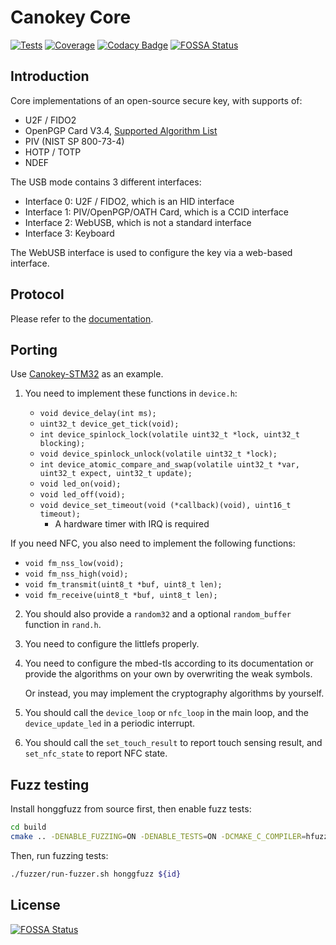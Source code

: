 # Canokey Core

[![Tests](https://github.com/canokeys/canokey-core/workflows/tests/badge.svg?branch=master)](https://github.com/canokeys/canokey-core/actions?query=branch%3Amaster)
[![Coverage](https://coveralls.io/repos/github/canokeys/canokey-core/badge.svg?branch=master)](https://coveralls.io/github/canokeys/canokey-core?branch=master)
[![Codacy Badge](https://api.codacy.com/project/badge/Grade/de791a6a112a4b9f8da8df6fb96bcb12)](https://www.codacy.com/manual/zz593141477/canokey-core?utm_source=github.com&amp;utm_medium=referral&amp;utm_content=canokeys/canokey-core&amp;utm_campaign=Badge_Grade)
[![FOSSA Status](https://app.fossa.com/api/projects/git%2Bgithub.com%2Fcanokeys%2Fcanokey-core.svg?type=shield)](https://app.fossa.com/projects/git%2Bgithub.com%2Fcanokeys%2Fcanokey-core?ref=badge_shield)

## Introduction

Core implementations of an open-source secure key, with supports of:

* U2F / FIDO2
* OpenPGP Card V3.4, [Supported Algorithm List](https://docs.canokeys.org/userguide/openpgp/#supported-algorithm)
* PIV (NIST SP 800-73-4)
* HOTP / TOTP
* NDEF

The USB mode contains 3 different interfaces:

* Interface 0: U2F / FIDO2, which is an HID interface
* Interface 1: PIV/OpenPGP/OATH Card, which is a CCID interface
* Interface 2: WebUSB, which is not a standard interface
* Interface 3: Keyboard

The WebUSB interface is used to configure the key via a web-based interface.

## Protocol

Please refer to the [documentation](https://docs.canokeys.org/development/protocols/).

## Porting

Use [Canokey-STM32](https://github.com/canokeys/canokey-stm32) as an example.

1. You need to implement these functions in `device.h`:

   * `void device_delay(int ms);`
   * `uint32_t device_get_tick(void);`
   * `int device_spinlock_lock(volatile uint32_t *lock, uint32_t blocking);`
   * `void device_spinlock_unlock(volatile uint32_t *lock);`
   * `int device_atomic_compare_and_swap(volatile uint32_t *var, uint32_t expect, uint32_t update);`
   * `void led_on(void);`
   * `void led_off(void);`
   * `void device_set_timeout(void (*callback)(void), uint16_t timeout);`
      * A hardware timer with IRQ is required

  If you need NFC, you also need to implement the following functions:
  
  * `void fm_nss_low(void);`
  * `void fm_nss_high(void);`
  * `void fm_transmit(uint8_t *buf, uint8_t len);`
  * `void fm_receive(uint8_t *buf, uint8_t len);`

2. You should also provide a `random32` and a optional `random_buffer` function in `rand.h`.

3. You need to configure the littlefs properly.

4. You need to configure the mbed-tls according to its documentation or provide the algorithms on your own by overwriting the weak symbols.

   Or instead, you may implement the cryptography algorithms by yourself.

5. You should call the `device_loop` or `nfc_loop` in the main loop, and the `device_update_led` in a periodic interrupt. 

6. You should call the `set_touch_result` to report touch sensing result, and `set_nfc_state` to report NFC state.


## Fuzz testing

Install honggfuzz from source first, then enable fuzz tests:

```bash
cd build
cmake .. -DENABLE_FUZZING=ON -DENABLE_TESTS=ON -DCMAKE_C_COMPILER=hfuzz-clang -DCMAKE_BUILD_TYPE=Debug
```

Then, run fuzzing tests:

```bash
./fuzzer/run-fuzzer.sh honggfuzz ${id}
```


## License
[![FOSSA Status](https://app.fossa.com/api/projects/git%2Bgithub.com%2Fcanokeys%2Fcanokey-core.svg?type=large)](https://app.fossa.com/projects/git%2Bgithub.com%2Fcanokeys%2Fcanokey-core?ref=badge_large)
